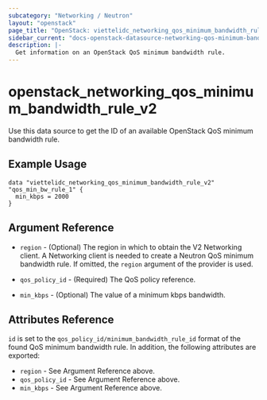 ```yaml
---
subcategory: "Networking / Neutron"
layout: "openstack"
page_title: "OpenStack: viettelidc_networking_qos_minimum_bandwidth_rule_v2"
sidebar_current: "docs-openstack-datasource-networking-qos-minimum-bandwidth-rule-v2"
description: |-
  Get information on an OpenStack QoS minimum bandwidth rule.
---
```


# openstack\_networking\_qos\_minimum\_bandwidth\_rule\_v2

Use this data source to get the ID of an available OpenStack QoS minimum bandwidth rule.

## Example Usage

```hcl
data "viettelidc_networking_qos_minimum_bandwidth_rule_v2" "qos_min_bw_rule_1" {
  min_kbps = 2000
}
```

## Argument Reference

* `region` - (Optional) The region in which to obtain the V2 Networking client.
    A Networking client is needed to create a Neutron QoS minimum bandwidth rule. If omitted, the
    `region` argument of the provider is used.

* `qos_policy_id` - (Required) The QoS policy reference.

* `min_kbps` - (Optional) The value of a minimum kbps bandwidth.


## Attributes Reference

`id` is set to the `qos_policy_id/minimum_bandwidth_rule_id` format of the found QoS minimum bandwidth rule.
In addition, the following attributes are exported:

* `region` - See Argument Reference above.
* `qos_policy_id` - See Argument Reference above.
* `min_kbps` - See Argument Reference above.